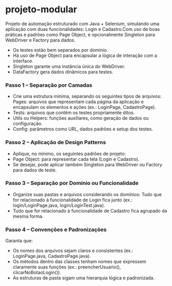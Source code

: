 # projeto-modular

Projeto de automação estruturado com Java + Selenium, simulando uma aplicação com duas funcionalidades: Login e Cadastro.Com uso de boas práticas e padrões como Page Object, e opcionalmente Singleton para WebDriver e Factory para dados.

- Os testes estão bem separados por domínio. 
- Há uso de Page Object para encapsular a lógica de interação com a interface.
- Singleton garante uma instância única do WebDriver.
- DataFactory gera dados dinâmicos para testes.

### Passo 1 – Separação por Camadas
- Crie uma estrutura mínima, separando os seguintes tipos de arquivos:
Pages: arquivos que representam cada página da aplicação e encapsulam os elementos e ações (ex.: LoginPage, CadastroPage).
- Tests: arquivos que contêm os testes propriamente ditos.
- Utils ou Helpers: funções auxiliares, como geração de dados ou configuração.
- Config: parâmetros como URL, dados padrões e setup dos testes.


### Passo 2 – Aplicação de Design Patterns
- Aplique, no mínimo, os seguintes padrões de projeto:
- Page Object: para representar cada tela (Login e Cadastro).
- Se desejar, pode aplicar também Singleton para WebDriver ou Factory para dados de teste.


### Passo 3 – Separação por Domínio ou Funcionalidade
- Organize suas pastas e arquivos considerando os domínios:
Tudo que for relacionado à funcionalidade de Login fica junto (ex.: login/LoginPage.java, login/LoginTest.java).
- Tudo que for relacionado à funcionalidade de Cadastro fica agrupado da mesma forma.


### Passo 4 – Convenções e Padronizações
Garanta que:
- Os nomes dos arquivos sejam claros e consistentes (ex.: LoginPage.java, CadastroPage.java).
- Os métodos dentro das classes tenham nomes que expressem claramente suas funções (ex.: preencherUsuario(), clicarNoBotaoLogin()).
- As estruturas de pasta sigam uma hierarquia lógica e padronizada.

